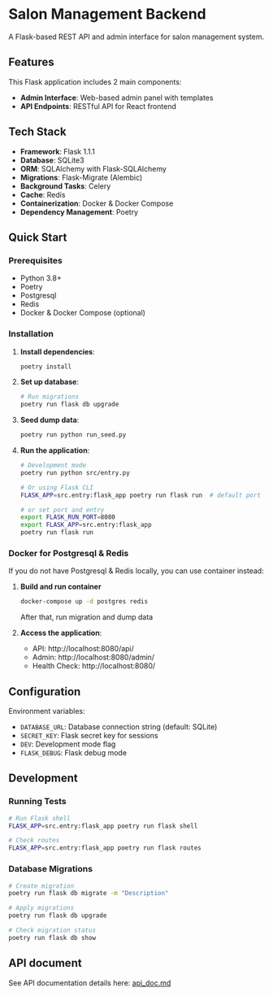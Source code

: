 # Salon Management Backend

A Flask-based REST API and admin interface for salon management system.

## Features
This Flask application includes 2 main components:

- **Admin Interface**: Web-based admin panel with templates
- **API Endpoints**: RESTful API for React frontend

## Tech Stack

- **Framework**: Flask 1.1.1
- **Database**: SQLite3
- **ORM**: SQLAlchemy with Flask-SQLAlchemy
- **Migrations**: Flask-Migrate (Alembic)
- **Background Tasks**: Celery
- **Cache**: Redis
- **Containerization**: Docker & Docker Compose
- **Dependency Management**: Poetry


## Quick Start

### Prerequisites

- Python 3.8+
- Poetry
- Postgresql
- Redis
- Docker & Docker Compose (optional)

### Installation

1. **Install dependencies**:
   ```bash
   poetry install
   ```

2. **Set up database**:
   ```bash
   # Run migrations
   poetry run flask db upgrade
   ```

3. **Seed dump data**:
   ```bash
   poetry run python run_seed.py
   ```

4. **Run the application**:
   ```bash
   # Development mode
   poetry run python src/entry.py
   
   # Or using Flask CLI
   FLASK_APP=src.entry:flask_app poetry run flask run  # default port 5000

   # or set port and entry
   export FLASK_RUN_PORT=8080
   export FLASK_APP=src.entry:flask_app
   poetry run flask run
   ```



### Docker for Postgresql & Redis

If you do not have Postgresql & Redis locally, you can use container instead:
1. **Build and run container**
   ```bash
   docker-compose up -d postgres redis
   ```

   After that, run migration and dump data

3. **Access the application**:
   - API: http://localhost:8080/api/
   - Admin: http://localhost:8080/admin/
   - Health Check: http://localhost:8080/

## Configuration

Environment variables:

- `DATABASE_URL`: Database connection string (default: SQLite)
- `SECRET_KEY`: Flask secret key for sessions
- `DEV`: Development mode flag
- `FLASK_DEBUG`: Flask debug mode

## Development

### Running Tests
```bash
# Run Flask shell 
FLASK_APP=src.entry:flask_app poetry run flask shell

# Check routes
FLASK_APP=src.entry:flask_app poetry run flask routes
```

### Database Migrations
```bash
# Create migration
poetry run flask db migrate -m "Description"

# Apply migrations
poetry run flask db upgrade

# Check migration status
poetry run flask db show
```

## API document

See API documentation details here: [api_doc.md](./api_doc.md)

